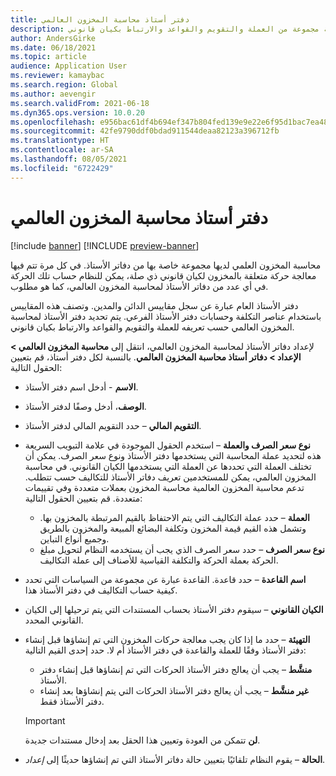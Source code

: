 ```yaml
---
title: دفتر أستاذ محاسبة المخزون العالمي
description: يصف هذا الموضوع دفاتر الأستاذ لمحاسبة المخزون العالمي، والتي يتم تعريفها بواسطة مجموعة من العملة والتقويم والقواعد والارتباط بكيان قانوني.
author: AndersGirke
ms.date: 06/18/2021
ms.topic: article
audience: Application User
ms.reviewer: kamaybac
ms.search.region: Global
ms.author: aevengir
ms.search.validFrom: 2021-06-18
ms.dyn365.ops.version: 10.0.20
ms.openlocfilehash: e956bac61df4b694ef347b804fed139e9e22e6f95d1bac7ea483a07946cb110f
ms.sourcegitcommit: 42fe9790ddf0bdad911544deaa82123a396712fb
ms.translationtype: HT
ms.contentlocale: ar-SA
ms.lasthandoff: 08/05/2021
ms.locfileid: "6722429"
---
```

# <a name="global-inventory-accounting-ledger"></a>دفتر أستاذ محاسبة المخزون العالمي

[!include [banner](../includes/banner.md)]
[!INCLUDE [preview-banner](../includes/preview-banner.md)]

محاسبة المخزون العلمي لديها مجموعة خاصة بها من دفاتر الأستاذ. في كل مرة تتم فيها معالجة حركة متعلقة بالمخزون لكيان قانوني ذي صلة، يمكن للنظام حساب تلك الحركة في أي عدد من دفاتر الأستاذ لمحاسبة المخزون العالمي، كما هو مطلوب.

دفتر الأستاذ العام عبارة عن سجل مقاييس الدائن والمدين. وتصنف هذه المقاييس باستخدام عناصر التكلفة وحسابات دفتر الأستاذ الفرعي. يتم تحديد دفتر الأستاذ لمحاسبة المخزون العالمي حسب تعريفه للعملة والتقويم والقواعد والارتباط بكيان قانوني.

لإعداد دفاتر الأستاذ لمحاسبة المخزون العالمي، انتقل إلى **محاسبة المخزون العالمي \> الإعداد \> دفاتر أستاذ محاسبة المخزون العالمي**. بالنسبة لكل دفتر أستاذ، قم بتعيين الحقول التالية:

- **الاسم** - أدخل اسم دفتر الأستاذ.
- **الوصف**، أدخل وصفًا لدفتر الأستاذ.
- **التقويم المالي** – حدد التقويم المالي لدفتر الأستاذ.
- **نوع سعر الصرف والعملة** – استخدم الحقول الموجودة في علامة التبويب السريعة هذه لتحديد عملة المحاسبة التي يستخدمها دفتر الأستاذ ونوع سعر الصرف. يمكن أن تختلف العملة التي تحددها عن العملة التي يستخدمها الكيان القانوني. في محاسبة المخزون العالمي، يمكن للمستخدمين تعريف دفاتر الأستاذ للتكاليف حسب تتطلب. تدعم محاسبة المخزون العالمية محاسبة المخزون بعملات متعددة وفي تقييمات متعددة. قم بتعيين الحقول التالية:

    - **العملة** – حدد عملة التكاليف التي يتم الاحتفاظ بالقيم المرتبطة بالمخزون بها. وتشمل هذه القيم قيمة المخزون وتكلفة البضائع المبيعة والمخزون بالطريق وجميع أنواع التباين.
    - **نوع سعر الصرف** – حدد سعر الصرف الذي يجب أن يستخدمه النظام لتحويل مبلغ الحركة بعملة الحركة والتكلفة القياسية للأصناف إلى عملة التكاليف.

- **اسم القاعدة** – حدد قاعدة. القاعدة عبارة عن مجموعة من السياسات التي تحدد كيفية حساب التكاليف في دفتر الأستاذ هذا.
- **الكيان القانوني** – سيقوم دفتر الأستاذ بحساب المستندات التي يتم ترحيلها إلى الكيان القانوني المحدد.
- **التهيئة** – حدد ما إذا كان يجب معالجة حركات المخزون التي تم إنشاؤها قبل إنشاء دفتر الأستاذ وفقًا للعملة والقاعدة في دفتر الأستاذ أم لا. حدد إحدى القيم التالية:

    - **منشَّط** – يجب أن يعالج دفتر الأستاذ الحركات التي تم إنشاؤها قبل إنشاء دفتر الأستاذ.
    - **غير منشَّط** – يجب أن يعالج دفتر الأستاذ الحركات التي يتم إنشاؤها بعد إنشاء دفتر الأستاذ فقط.

    > [!IMPORTANT]
    > **لن** تتمكن من العودة وتعيين هذا الحقل بعد إدخال مستندات جديدة.

- **الحالة** – يقوم النظام تلقائيًا بتعيين حالة دفاتر الأستاذ التي تم إنشاؤها حديثًا إلى *إعداد*.
